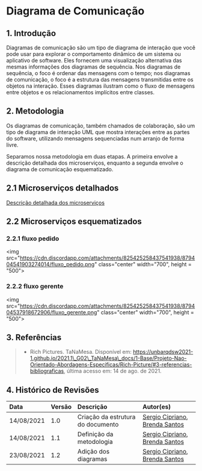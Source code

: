# Diagrama de Comunicação

## 1. Introdução

Diagramas de comunicação são um tipo de diagrama de interação que você pode usar
para explorar o comportamento dinâmico de um sistema ou aplicativo de software.
Eles fornecem uma visualização alternativa das mesmas informações dos diagramas
de sequência. Nos diagramas de sequência, o foco é ordenar das mensagens com o
tempo; nos diagramas de comunicação, o foco é a estrutura das mensagens transmitidas
entre os objetos na interação. Esses diagramas ilustram como o fluxo de mensagens
entre objetos e os relacionamentos implícitos entre classes.

## 2. Metodologia

Os diagramas de comunicação, também chamados de colaboração, são um tipo de diagrama
de interação UML que mostra interações entre as partes do software, utilizando
mensagens sequenciadas num arranjo de forma livre.

Separamos nossa metodologia em duas etapas. A primeira envolve a descrição detalhada
dos microserviços, enquanto a segunda envolve o diagrama de comunicação esquematizado.

## 2.1 Microserviços detalhados
[Descrição detalhada dos microserviços](https://unbarqdsw2021-1.github.io/2021.1_G02_TaNaMesa_docs/2-Modelagem/extras/arquitetura/#23-abordagem-arquitetural)

## 2.2 Microserviços esquematizados

### 2.2.1 fluxo pedido 
<img src="https://cdn.discordapp.com/attachments/825425258437541938/879404541903274014/fluxo_pedido.png" class="center" width="700", height = "500">

### 2.2.2 fluxo gerente
<img src="https://cdn.discordapp.com/attachments/825425258437541938/879404537918672906/fluxo_gerente.png" class="center" width="700", height = "500">

## 3. Referências

> - Rich Pictures. TaNaMesa. Disponível em:
    https://unbarqdsw2021-1.github.io/2021.1\_G02\_TaNaMesa\_docs/1-Base/Projeto-Nao-Orientado-Abordagens-Especificas/Rich-Picture/#3-referencias-bibliograficas,
    última acesso em: 14 de ago. de 2021.

## 4. Histórico de Revisões

| Data       | Versão | Descrição    | Autor(es)       |
| :--------- | :----- | :----------- | :-------------- |
| 14/08/2021 | 1.0    | Criação da estrutura do documento | [Sergio Cipriano](https://github.com/sergiosacj), [Brenda Santos](https://github.com/brendavsantos) |
| 14/08/2021 | 1.1    | Definição da metodologia          | [Sergio Cipriano](https://github.com/sergiosacj), [Brenda Santos](https://github.com/brendavsantos) |
| 23/08/2021 | 1.2    | Adição dos diagramas              | [Sergio Cipriano](https://github.com/sergiosacj), [Brenda Santos](https://github.com/brendavsantos) |
